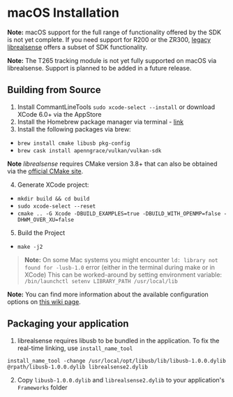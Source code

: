 # macOS Installation  

**Note:** macOS support for the full range of functionality offered by the SDK is not yet complete. If you need support for R200 or the ZR300, [legacy librealsense](https://github.com/IntelRealSense/librealsense/tree/legacy) offers a subset of SDK functionality.

**Note:** The T265 tracking module is not yet fully supported on macOS via librealsense. Support is planned to be added in a future release.

## Building from Source

1. Install CommantLineTools `sudo xcode-select --install` or download XCode 6.0+ via the AppStore
2. Install the Homebrew package manager via terminal - [link](http://brew.sh/)
3. Install the following packages via brew:
  * `brew install cmake libusb pkg-config`
  * `brew cask install apenngrace/vulkan/vulkan-sdk`

**Note** *librealsense* requires CMake version 3.8+ that can also be obtained via the [official CMake site](https://cmake.org/download/).  


4. Generate XCode project:
  * `mkdir build && cd build`
  * `sudo xcode-select --reset`
  * `cmake .. -G Xcode -DBUILD_EXAMPLES=true -DBUILD_WITH_OPENMP=false -DHWM_OVER_XU=false`
5. Build the Project
  * `make -j2`

> **Note:** On some Mac systems you might encounter `ld: library not found for -lusb-1.0` error (either in the terminal during make or in XCode) This can be worked-around by setting environment variable: `/bin/launchctl setenv LIBRARY_PATH /usr/local/lib`

  **Note:** You can find more information about the available configuration options on [this wiki page](https://github.com/IntelRealSense/librealsense/wiki/Build-Configuration).

## Packaging your application
1. librealsense requires libusb to be bundled in the application. To fix the real-time linking, use `install_name_tool`
```
install_name_tool -change /usr/local/opt/libusb/lib/libusb-1.0.0.dylib @rpath/libusb-1.0.0.dylib librealsense2.dylib
```
2. Copy `libusb-1.0.0.dylib` and `librealsense2.dylib` to your application's `Frameworks` folder
